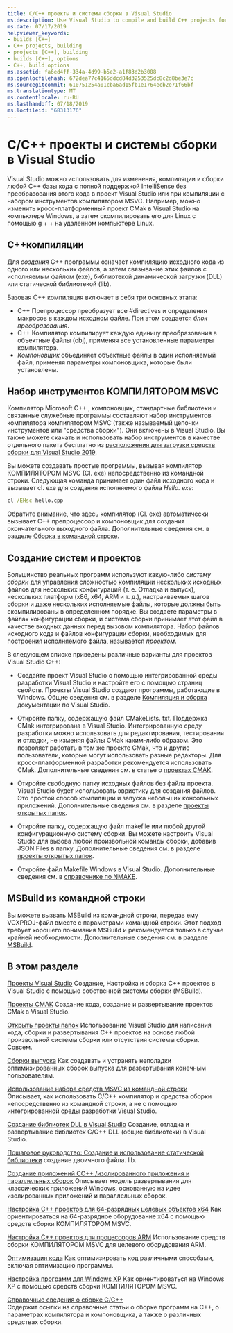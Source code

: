 ```yaml
---
title: C/C++ проекты и системы сборки в Visual Studio
ms.description: Use Visual Studio to compile and build C++ projects for Windows, ARM or Linux based on any project system.
ms.date: 07/17/2019
helpviewer_keywords:
- builds [C++]
- C++ projects, building
- projects [C++], building
- builds [C++], options
- C++, build options
ms.assetid: fa6ed4ff-334a-4d99-b5e2-a1f83d2b3008
ms.openlocfilehash: 672dea77c4165ddcd84d3253525dc8c2d8be3e7c
ms.sourcegitcommit: 610751254a01cba6ad15fb1e1764ecb2e71f66bf
ms.translationtype: MT
ms.contentlocale: ru-RU
ms.lasthandoff: 07/18/2019
ms.locfileid: "68313176"
---
```

# <a name="cc-projects-and-build-systems-in-visual-studio"></a>C/C++ проекты и системы сборки в Visual Studio

Visual Studio можно использовать для изменения, компиляции и сборки любой C++ базы кода с полной поддержкой IntelliSense без преобразования этого кода в проект Visual Studio или при компиляции с набором инструментов компилятором MSVC. Например, можно изменить кросс-платформенный проект CMak в Visual Studio на компьютере Windows, а затем скомпилировать его для Linux с помощью g + + на удаленном компьютере Linux.

## <a name="c-compilation"></a>C++компиляции

Для *создания* C++ программы означает компиляцию исходного кода из одного или нескольких файлов, а затем связывание этих файлов с исполняемым файлом (exe), библиотекой динамической загрузки (DLL) или статической библиотекой (lib). 

Базовая C++ компиляция включает в себя три основных этапа:

- C++ Препроцессор преобразует все #directives и определения макросов в каждом исходном файле. При этом создается *блок преобразования*.
- C++ Компилятор компилирует каждую единицу преобразования в объектные файлы (obj), применяя все установленные параметры компилятора.
- *Компоновщик* объединяет объектные файлы в один исполняемый файл, применяя параметры компоновщика, которые были установлены. 

## <a name="the-msvc-toolset"></a>Набор инструментов КОМПИЛЯТОРОМ MSVC

Компилятор Microsoft C++ , компоновщик, стандартные библиотеки и связанные служебные программы составляют набор инструментов компилятора компилятором MSVC (также называемый цепочки инструментов или "средства сборки"). Они включены в Visual Studio. Вы также можете скачать и использовать набор инструментов в качестве отдельного пакета бесплатно из [расположения для загрузки средств сборки для Visual Studio 2019](https://visualstudio.microsoft.com/downloads/#build-tools-for-visual-studio-2019).

Вы можете создавать простые программы, вызывая компилятор КОМПИЛЯТОРОМ MSVC (Cl. exe) непосредственно из командной строки. Следующая команда принимает один файл исходного кода и вызывает cl. exe для создания исполняемого файла *Hello. exe*: 

```cmd
cl /EHsc hello.cpp
```
Обратите внимание, что здесь компилятор (Cl. exe) автоматически вызывает C++ препроцессор и компоновщик для создания окончательного выходного файла.  Дополнительные сведения см. в разделе [Сборка в командной строке](building-on-the-command-line.md).

## <a name="build-systems-and-projects"></a>Создание систем и проектов

Большинство реальных программ используют какую-либо *систему сборки* для управления сложностью компиляции нескольких исходных файлов для нескольких конфигураций (т. е. Отладка и выпуск), нескольких платформ (x86, x64, ARM и т. д.), настраиваемых шагов сборки и даже нескольких исполняемые файлы, которые должны быть скомпилированы в определенном порядке. Вы создаете параметры в файлах конфигурации сборки, и система сборки принимает этот файл в качестве входных данных перед вызовом компилятора. Набор файлов исходного кода и файлов конфигурации сборки, необходимых для построения исполняемого файла, называется *проектом*. 

В следующем списке приведены различные варианты для проектов Visual Studio C++:

- Создайте проект Visual Studio с помощью интегрированной среды разработки Visual Studio и настройте его с помощью страниц свойств. Проекты Visual Studio создают программы, работающие в Windows. Общие сведения см. в разделе [Компиляция и сборка](/visualstudio/ide/compiling-and-building-in-visual-studio) документации по Visual Studio.

- Откройте папку, содержащую файл CMakeLists. txt. Поддержка CMak интегрирована в Visual Studio. Интегрированную среду разработки можно использовать для редактирования, тестирования и отладки, не изменяя файлы CMak каким-либо образом. Это позволяет работать в том же проекте CMak, что и другие пользователи, которые могут использовать разные редакторы. Для кросс-платформенной разработки рекомендуется использовать CMak. Дополнительные сведения см. в статье о [проектах CMAK](cmake-projects-in-visual-studio.md).
 
- Откройте свободную папку исходных файлов без файла проекта. Visual Studio будет использовать эвристику для создания файлов. Это простой способ компиляции и запуска небольших консольных приложений. Дополнительные сведения см. в разделе [проекты открытых папок](open-folder-projects-cpp.md).

- Откройте папку, содержащую файл makefile или любой другой конфигурационную систему сборки. Вы можете настроить Visual Studio для вызова любой произвольной команды сборки, добавив JSON Files в папку. Дополнительные сведения см. в разделе [проекты открытых папок](open-folder-projects-cpp.md).
 
- Откройте файл Makefile Windows в Visual Studio. Дополнительные сведения см. в [справочнике по NMAKE](reference/nmake-reference.md).

## <a name="msbuild-from-the-command-line"></a>MSBuild из командной строки 

Вы можете вызвать MSBuild из командной строки, передав ему VCXPROJ-файл вместе с параметрами командной строки. Этот подход требует хорошего понимания MSBuild и рекомендуется только в случае крайней необходимости. Дополнительные сведения см. в разделе [MSBuild](msbuild-visual-cpp.md).

## <a name="in-this-section"></a>В этом разделе

[Проекты Visual Studio](creating-and-managing-visual-cpp-projects.md) Создание, Настройка и сборка C++ проектов в Visual Studio с помощью собственной системы сборки (MSBuild).

[Проекты CMAK](cmake-projects-in-visual-studio.md) Создание кода, создание и развертывание проектов CMak в Visual Studio.

[Открыть проекты папок](open-folder-projects-cpp.md) Использование Visual Studio для написания кода, сборки и развертывания C++ проектов на основе любой произвольной системы сборки или отсутствия системы сборки. Совсем. 

[Сборки выпуска](release-builds.md) Как создавать и устранять неполадки оптимизированных сборок выпуска для развертывания конечным пользователям.

[Использование набора средств MSVC из командной строки](building-on-the-command-line.md)<br/>
Описывает, как использовать C/C++ компилятор и средства сборки непосредственно из командной строки, а не с помощью интегрированной среды разработки Visual Studio.

[Создание библиотек DLL в Visual Studio](dlls-in-visual-cpp.md) Создание, отладка и развертывание библиотек C/C++ DLL (общие библиотеки) в Visual Studio.

[Пошаговое руководство: Создание и использование статической библиотеки](walkthrough-creating-and-using-a-static-library-cpp.md) создание двоичного файла. lib.

[Создание приложений CC++ /изолированного приложения и параллельных сборок](building-c-cpp-isolated-applications-and-side-by-side-assemblies.md) Описывает модель развертывания для классических приложений Windows, основанную на идее изолированных приложений и параллельных сборок.

[Настройка C++ проектов для 64-разрядных целевых объектов x64](configuring-programs-for-64-bit-visual-cpp.md) Как ориентироваться на 64-разрядное оборудование x64 с помощью средств сборки КОМПИЛЯТОРОМ MSVC.

[Настройка C++ проектов для процессоров ARM](configuring-programs-for-arm-processors-visual-cpp.md) Использование средств сборки КОМПИЛЯТОРОМ MSVC для целевого оборудования ARM.

[Оптимизация кода](optimizing-your-code.md) Как оптимизировать код различными способами, включая оптимизацию программы.

[Настройка программ для Windows XP](configuring-programs-for-windows-xp.md) Как ориентироваться на Windows XP с помощью средств сборки КОМПИЛЯТОРОМ MSVC.

[Справочные сведения о сборке C/C++](reference/c-cpp-building-reference.md)<br/>
Содержит ссылки на справочные статьи о сборке программ на C++, о параметрах компилятора и компоновщика, а также о различных средствах сборки.
